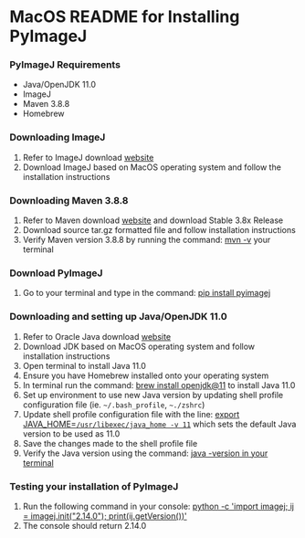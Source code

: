 # MacOS README for Installing PyImageJ


### PyImageJ Requirements
- Java/OpenJDK 11.0 
- ImageJ 
- Maven 3.8.8 
- Homebrew


### Downloading ImageJ
1.	Refer to ImageJ download [website](https://imagej.net/ij/download.html)
2.	Download ImageJ based on MacOS operating system and follow the installation instructions


### Downloading Maven 3.8.8
1.	Refer to Maven download [website](https://maven.apache.org/download.cgi) and download Stable 3.8x Release
2.	Download source tar.gz formatted file and follow installation instructions
3.	Verify Maven version 3.8.8 by running the command: <ins>mvn -v</ins> your terminal


### Download PyImageJ
1.	Go to your terminal and type in the command: <ins>pip install pyimagej</ins>


### Downloading and setting up Java/OpenJDK 11.0 
1.	Refer to Oracle Java download [website](https://www.oracle.com/java/technologies/downloads/)
2.	Download JDK based on MacOS operating system and follow installation instructions
3.	Open terminal to install Java 11.0 
4.	Ensure you have Homebrew installed onto your operating system 
5.	In terminal run the command: <ins>brew install openjdk@11</ins> to install Java 11.0
6.	Set up environment to use new Java version by updating shell profile configuration file (ie. `~/.bash_profile`, `~./zshrc`)
7.	Update shell profile configuration file with the line: <ins>export JAVA_HOME=`/usr/libexec/java_home -v 11`</ins> which sets the default Java version to be used as 11.0
8.	Save the changes made to the shell profile file 
9.	Verify the Java version using the command: <ins>java -version in your terminal</ins>


### Testing your installation of PyImageJ 
1.	Run the following command in your console: <ins>python -c 'import imagej; ij = imagej.init("2.14.0"); print(ij.getVersion())'</ins>
2.	The console should return 2.14.0 
